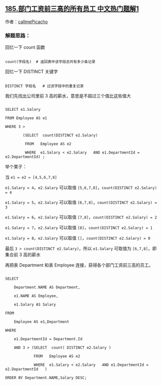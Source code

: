 ## [185.部门工资前三高的所有员工 中文热门题解1](https://leetcode.cn/problems/department-top-three-salaries/solutions/100000/185-bu-men-gong-zi-qian-san-gao-de-yuan-gong-by-li)

作者：[callmePicacho](https://leetcode.cn/u/callmePicacho)
### 解题思路：
回忆一下 count 函数
```mysql [-MySql]
count(字段名)  # 返回表中该字段总共有多少条记录
```
回忆一下 DISTINCT 关键字
```mysql [-MySql]
DISTINCT 字段名   # 过滤字段中的重复记录
```
我们先找出公司里前 3 高的薪水，意思是不超过三个值比这些值大
```mysql [-MySql]
SELECT e1.Salary 
FROM Employee AS e1
WHERE 3 > 
		(SELECT  count(DISTINCT e2.Salary) 
		 FROM	Employee AS e2 
	 	 WHERE	e1.Salary < e2.Salary 	AND e1.DepartmentId = e2.DepartmentId) ;
```
举个栗子：
当 `e1 = e2 = [4,5,6,7,8]`

`e1.Salary = 4`，`e2.Salary` 可以取值 `[5,6,7,8]`，`count(DISTINCT e2.Salary) = 4`

`e1.Salary = 5`，`e2.Salary` 可以取值 `[6,7,8]`，`count(DISTINCT e2.Salary) = 3`

`e1.Salary = 6`，`e2.Salary` 可以取值 `[7,8]`，`count(DISTINCT e2.Salary) = 2`

`e1.Salary = 7`，`e2.Salary` 可以取值 `[8]`，`count(DISTINCT e2.Salary) = 1`

`e1.Salary = 8`，`e2.Salary` 可以取值 `[]`，`count(DISTINCT e2.Salary) = 0`

最后 `3 > count(DISTINCT e2.Salary)`，所以 `e1.Salary` 可取值为 `[6,7,8]`，即集合前 3 高的薪水

再把表  Department 和表 Employee 连接，获得各个部门工资前三高的员工。

```mysql [-MySql]
SELECT
	Department.NAME AS Department,
	e1.NAME AS Employee,
	e1.Salary AS Salary 
FROM
	Employee AS e1,Department 
WHERE
	e1.DepartmentId = Department.Id 
	AND 3 > (SELECT  count( DISTINCT e2.Salary ) 
			 FROM	Employee AS e2 
			 WHERE	e1.Salary < e2.Salary 	AND e1.DepartmentId = e2.DepartmentId 	) 
ORDER BY Department.NAME,Salary DESC;
```